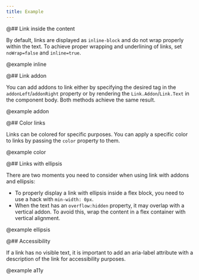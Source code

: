 ```yaml
---
title: Example
---
```


@## Link inside the content

By default, links are displayed as `inline-block` and do not wrap properly within the text. To achieve proper wrapping and underlining of links, set `noWrap=false` and `inline=true`.

@example inline

@## Link addon

You can add addons to link either by specifying the desired tag in the `addonLeft`/`addonRight` property or by rendering the `Link.Addon`/`Link.Text` in the component body. Both methods achieve the same result.

@example addon

@## Color links

Links can be colored for specific purposes. You can apply a specific color to links by passing the `color` property to them.

@example color

@## Links with ellipsis

There are two moments you need to consider when using link with addons and ellipsis:

- To properly display a link with ellipsis inside a flex block, you need to use a hack with `min-width: 0px`.
- When the text has an `overflow:hidden` property, it may overlap with a vertical addon. To avoid this, wrap the content in a flex container with vertical alignment.

@example ellipsis

@## Accessibility

If a link has no visible text, it is important to add an aria-label attribute with a description of the link for accessibility purposes.

@example a11y
